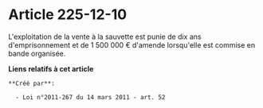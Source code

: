 # Article 225-12-10

L'exploitation de la vente à la sauvette est punie de dix ans d'emprisonnement et de 1 500 000 € d'amende lorsqu'elle est
commise en bande organisée.

**Liens relatifs à cet article**

	**Créé par**:

	  - Loi n°2011-267 du 14 mars 2011 - art. 52
